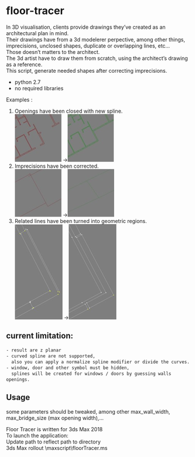 # floor-tracer

In 3D visualisation, clients provide drawings they’ve created as an architectural plan in mind.\
Their drawings have from a 3d modelerer perpective, among other things, imprecisions, unclosed shapes, duplicate or overlapping lines, etc...\
Those doesn’t matters to the architect.\
The 3d artist have to draw them from scratch, using the architect’s drawing as a reference.\
This script, generate needed shapes after correcting imprecisions.
- python 2.7
- no required libraries

Examples :
1. Openings have been closed with new spline.\
	![](/assets/e11.jpg)
	&#8594;![](/assets/e12.jpg)
2. Imprecisions have been corrected.\
	![](/assets/e21.jpg)
	&#8594;![](/assets/e22.jpg)
3. Related lines have been turned into geometric regions.\
	![](/assets/e31.jpg)
	&#8594;![](/assets/e32.jpg)

## current limitation:
	- result are z planar
	- curved spline are not supported,
	  also you can apply a normalize spline modifier or divide the curves.
	- window, door and other symbol must be hidden,
	  splines will be created for windows / doors by guessing walls openings.


## Usage
some parameters should be tweaked, among other max_wall_width, max_bridge_size (max opening width),...

Floor Tracer is written for 3ds Max 2018\
To launch the application:\
Update path to reflect path to directory \
3ds Max rollout \maxscript\floorTracer.ms 
